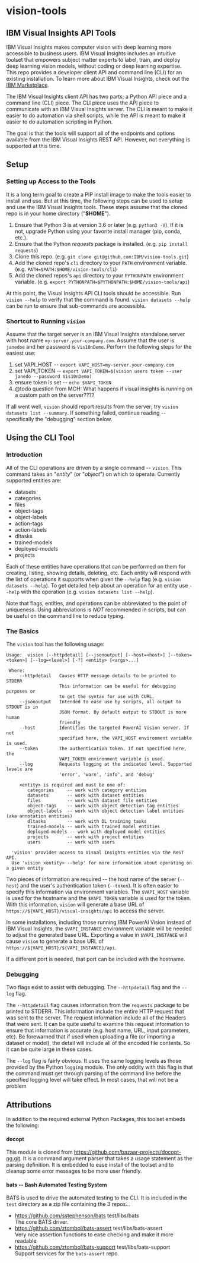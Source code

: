 # vision-tools
## IBM Visual Insights API Tools

IBM Visual Insights makes computer vision with deep learning more accessible to business users. IBM Visual Insights
includes an intuitive toolset that empowers subject matter experts to label, train, and deploy deep learning vision
models, without coding or deep learning expertise. This repo provides a developer client API and command line (CLI) for
an existing installation. To learn more about IBM Visual Insights, check out the
[IBM Marketplace](https://www.ibm.com/us-en/marketplace/ibm-powerai-vision).

The IBM Visual Insights client API has two parts; a Python API piece and a command line (CLI) piece.
The CLI piece uses the API piece to communicate with an IBM Visual Insights server. The CLI
is meant to make it easier to do automation via shell scripts, while the API is meant to make it easier to
do automation scripting in Python.

The goal is that the tools will support all of the endpoints and options available from the IBM
Visual Insights REST API. However, not everything is supported at this time.

## Setup
### Setting up Access to the Tools
It is a long term goal to create a PIP install image to make the tools easier to install and use.
But at this time, the following steps can be used to setup and use the IBM Visual Insights tools. 
These steps assume that the cloned repo is in your home directory ("__$HOME__").

 1. Ensure that Python 3 is at version 3.6 or later (e.g. `python3 -V`). If it is not, upgrade Python 
 using your favorite install manager (pip, conda, etc.).
 1. Ensure that the Python _requests_ package is installed. (e.g. `pip install requests`)
 1. Clone this repo. (e.g. `git clone git@github.com:IBM/vision-tools.git`)
 1. Add the cloned repo's `cli` directory to your `PATH` environment variable.
    (e.g. `PATH=$PATH:$HOME/vision-tools/cli`) 
 1. Add the cloned repos's `api` directory to your `PYTHONPATH` environment variable.
    (e.g. `export PYTHONPATH=$PYTHONPATH:$HOME/vision-tools/api`)

At this point, the Visual Insights API CLI tools should be accessible. Run `vision --help` to verify that the
command is found. `vision datasets --help` can be run to ensure that sub-commands are accessible.

### Shortcut to Running `vision`

Assume that the target server is an IBM Visual Insights standalone server with host name `my-server.your-company.com`.
Assume that the user is `janedoe` and her password is `Vis10nDemo`.
Perform the following steps for the easiest use:
 1. set VAPI_HOST -- `export VAPI_HOST=my-server.your-company.com`
 2. set VAPI_TOKEN -- `export VAPI_TOKEN=$(vision users token --user janedo --password Vis10nDemo)`
 3. ensure token is set -- `echo $VAPI_TOKEN`
 4. @todo question from MCH: What happens if visual insights is running on a custom path on the server????

If all went well, `vision` should report results from the server; try `vision datasets list --summary`.
If something failed, continue reading -- specifically the "debugging" section below.

## Using the CLI Tool
### Introduction
All of the CLI operations are driven by a single command -- `vision`. This command takes an "_entity_"
(or "_object_") on which to operate. Currently supported entities are:

 * datasets
 * categories
 * files
 * object-tags
 * object-labels
 * action-tags
 * action-labels
 * dltasks
 * trained-models
 * deployed-models
 * projects

Each of these entities have operations that can be performed on them for creating, listing, showing details,
deleting, etc. Each entity will respond with the list of operations it supports when given the `--help` flag
(e.g. `vision datasets --help`). To get detailed help about an operation for an entity use `--help` with the
operation (e.g. `vision datasets list --help`).

Note that flags, entities, and operations can be abbreviated to the point of uniqueness. Using abbreviations is *NOT*
recommended in scripts, but can be useful on the command line to reduce typing.

### The Basics
The `vision` tool has the following usage:
```
Usage:  vision [--httpdetail] [--jsonoutput] [--host=<host>] [--token=<token>] [--log=<level>] [-?] <entity> [<args>...]

 Where:
     --httpdetail   Causes HTTP message details to be printed to STDERR
                    This information can be useful for debugging purposes or
                    to get the syntax for use with CURL.
     --jsonoutput   Intended to ease use by scripts, all output to STDOUT is in
                    JSON format. By default output to STDOUT is more human
                    friendly
     --host         Identifies the targeted PowerAI Vision server. If not
                    specified here, the VAPI_HOST environment variable is used.
     --token        The authentication token. If not specified here, the
                    VAPI_TOKEN environment variable is used.
     --log          Requests logging at the indicated level. Supported levels are
                    'error', 'warn', 'info', and 'debug'

     <entity> is required and must be one of:
        categories     -- work with category entities
        datasets       -- work with dataset entities
        files          -- work with dataset file entities
        object-tags    -- work with object detection tag entities
        object-labels  -- work with object detection label entities (aka annotation entities)
        dltasks        -- work with DL training tasks
        trained-models -- work with trained model entities
        deployed-models -- work with deployed model entities
        projects       -- work with project entities
        users          -- work with users
  
  'vision' provides access to Visual Insights entities via the ReST API.
  Use 'vision <entity> --help' for more information about operating on a given entity
```

Two pieces of information are required -- the host name of the server (`--host`) and the user's authentication
token (`--token`). It is often easier to specify this information via environment variables. The `$VAPI_HOST`
variable is used for the hostname and the `$VAPI_TOKEN` variable is used for the token. With this information,
`vision` will generate a base URL of `https://${VAPI_HOST}/visual-insights/api` to access the server.

In some installations, including those running IBM PowerAI Vision instead of IBM Visual Insights, 
the `$VAPI_INSTANCE` environment variable will be needed to adjust the generated base URL. Exporting a value in
`$VAPI_INSTANCE` will cause `vision` to generate a base URL of `https://${VAPI_HOST}/${VAPI_INSTANCE}/api`.

If a different port is needed, that port can be included with the hostname.

### Debugging
Two flags exist to assist with debugging. The `--httpdetail` flag and the `--log` flag.

The `--httpdetail` flag causes information from the `requests` package to be printed to STDERR.
This information include the entire HTTP request that was sent to the server. The request
information include all of the Headers that were sent. It can be quite useful to examine this
request information to ensure that information is accurate (e.g. host name, URL, input parameters, etc).
Be forewarned that if used when uploading a file (or importing a dataset or model), the detail will
include all of the encoded file contents. So it can be quite large in these cases.

The `--log` flag is fairly obvious. It uses the same logging levels as those provided by the Python `logging` module.
The only oddity with this flag is that the command must get through parsing of the command line before the specified
logging level will take effect. In most cases, that will not be a problem


## Attributions
In addition to the required external Python Packages, this toolset embeds the following:

#### docopt
This module is cloned from https://github.com/bazaar-projects/docopt-ng.git. It is a command
argument parser that takes a usage statement as the parsing definition. It is embedded to
ease install of the toolset and to cleanup some error messages to be more user friendly.

#### bats -- Bash Automated Testing System
BATS is used to drive the automated testing to the CLI. It is included in the `test` directory as
a zip file containing the 3 repos...
 * https://github.com/sstephenson/bats test/libs/bats<br>
   The core BATS driver.
 * https://github.com/ztombol/bats-assert test/libs/bats-assert<br>
   Very nice assertion functions to ease checking and make it more readable
 * https://github.com/ztombol/bats-support test/libs/bats-support<br>
   Support services for the `bats-assert` repo.


